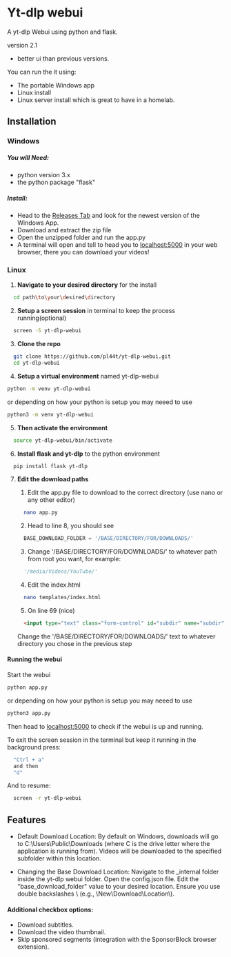 
# Yt-dlp webui 

A yt-dlp Webui using python and flask.

version 2.1
- better ui than previous versions.



You can run the it using:
- The portable Windows app 
- Linux install
- Linux server install which is great to have in a homelab.
## Installation

### Windows

##### You will Need:
- python version 3.x
- the python package "flask"

##### Install:

- Head to the [Releases Tab](https://github.com/pl44t/yt-dlp-webui/releases) and look for the newest version of the Windows App.
- Download and extract the zip file
- Open the unzipped folder and run the app.py
- A terminal will open and tell to head you to [localhost:5000](http://localhost:5000) in your web browser, there you can download your videos!


### Linux

1. **Navigate to your desired directory** for the install

```bash
  cd path\to\your\desired\directory
```

2. **Setup a screen session** in terminal to keep the process running(optional)
```bash
  screen -S yt-dlp-webui
```

3. **Clone the repo**
```bash
  git clone https://github.com/pl44t/yt-dlp-webui.git
  cd yt-dlp-webui
```

4. **Setup a virtual environment** named yt-dlp-webui
```bash
python -m venv yt-dlp-webui
```
or depending on how your python is setup you may neeed to use 

```bash
python3 -m venv yt-dlp-webui
```
5. **Then activate the environment**

```bash
  source yt-dlp-webui/bin/activate
```

6. **Install flask and yt-dlp** to the python environment
```bash
  pip install flask yt-dlp
```

 7. **Edit the download paths**

	1. Edit the app.py file to download to the correct directory (use nano or any other editor)
	
	```bash
	  nano app.py
	```
	
	2. Head to line 8, you should see
	
	```py
	  BASE_DOWNLOAD_FOLDER = '/BASE/DIRECTORY/FOR/DOWNLOADS/'
	```
	
	3. Change '/BASE/DIRECTORY/FOR/DOWNLOADS/' to whatever path from root you want, for example:
	```py
	  '/media/Videos/YouTube/'
	```
	
	4. Edit the index.html
	```bash
	  nano templates/index.html
	```
	
	5. On line 69 (nice)
	```html
	  <input type="text" class="form-control" id="subdir" name="subdir" placeholder="Enter subdirectory under /BASE/DIRECTORY/FOR/DOWNLOADS/">
	```
	
	Change the '/BASE/DIRECTORY/FOR/DOWNLOADS/' text to whatever directory you chose in the previous step

#### Running the webui

Start the webui
```bash
python app.py
```
or depending on how your python is setup you may neeed to use 
```bash
python3 app.py
```

Then head to [localhost:5000](http://localhost:5000) to check if the webui is up and running.


To exit the screen session in the terminal but keep it running in the background press:

```bash 
  "Ctrl + a"
  and then 
  "d"
```

And to resume:

```bash 
  screen -r yt-dlp-webui
```
    
## Features

- Default Download Location:
	By default on Windows, downloads will go to C:\Users\Public\Downloads (where C is the drive letter where the application is running from).
	Videos will be downloaded to the specified subfolder within this location.

- Changing the Base Download Location:
	Navigate to the _internal folder inside the yt-dlp webui folder.
	Open the config.json file.
	Edit the "base_download_folder" value to your desired location. Ensure you use double backslashes \\ (e.g., \\New\\Download\\Location\\).

#### Additional checkbox options:
-	Download subtitles.
-	Download the video thumbnail.
-	Skip sponsored segments (integration with the SponsorBlock browser extension).


